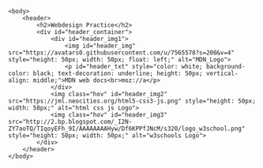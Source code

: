 <html>
    <head>
        <meta charset="UTF-8">
        <title>practice_js</title>
        <meta name="description" content="webdesign practice">
        <meta name="keywords" content="HTML, CSS, JavaScript, convert, converter, unit, units">
        <meta name="viewport" content="width=device-width, initial-scale=1.0">
        <link rel="stylesheet" href="styles/style.css">
    </head>

    <body>
        <header>
            <h2>Webdesign Practice</h2>
            <div id="header_container">
                <div id="header_img1">
                    <img id="header_img" src="https://avatars0.githubusercontent.com/u/7565578?s=200&v=4" style="height: 50px; width: 50px; float: left;" alt="MDN_Logo">
                    <p id="header_txt" style="color: white; background-color: black; text-decoration: underline; height: 50px; vertical-align: middle;">MDN web docs<br>moz://a</p>
                </div>
                <img class="hov" id="header_img2" src="https://jml.neocities.org/html5-css3-js.png" style="height: 50px; width: 50px;" alt="html css js Logo">
                <img class="hov" id="header_img3" src="http://2.bp.blogspot.com/_I2N-ZY7aoTQ/TIqoyEFh_9I/AAAAAAAAHyw/Df6KPPfJNcM/s320/logo_w3school.png" style="height: 50px; width: 50px;" alt="w3schools Logo">
            </div>
        </header>
    </body>
</html>
